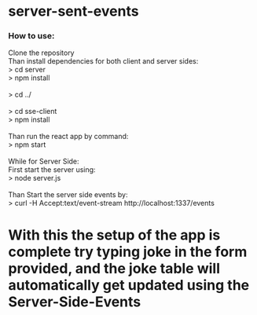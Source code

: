 # server-sent-events
<h3>How to use:</h3>
Clone the repository<br/>
Than install dependencies for both client and server sides:<br/>
> cd server<br/>
> npm install
<br/><br/>
> cd ../
<br/><br/>
> cd sse-client<br/>
> npm install

<br/>
<br/>
Than run the react app by command:<br/> 
> npm start
<br/><br/>
While for Server Side:<br/>
First start the server using: <br/>
> node server.js
<br/>
<br/>
Than Start the server side events by:<br/>
> curl -H Accept:text/event-stream http://localhost:1337/events

# With this the setup of the app is complete try typing joke in the form provided, and the joke table will automatically get updated using the Server-Side-Events

